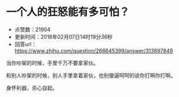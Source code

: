# 一个人的狂怒能有多可怕？
- 点赞数：21904
- 更新时间：2018年02月07日14时19分36秒
- 回答url：https://www.zhihu.com/question/266645399/answer/313697849
<body>
 <p data-pid="eB8aRQbf">当你吵架的时候，手里千万不要拿家伙。</p>
 <p data-pid="xiWZ9ceg">和别人吵架的时候，别人手里拿着家伙，也别傻逼呵呵的说你打啊你打啊。</p>
 <p data-pid="Vp8PPZx1">身怀利器，杀心自起。</p>
</body>